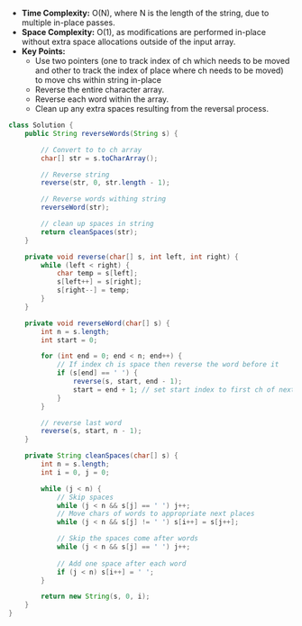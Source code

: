 - **Time Complexity:** O(N), where N is the length of the string, due to multiple in-place passes.
- **Space Complexity:** O(1), as modifications are performed in-place without extra space allocations outside of the input array.
- **Key Points:**
    - Use two pointers (one to track index of ch which needs to be moved and other to track the index of place where ch needs to be moved) to move chs within string in-place
    - Reverse the entire character array.
    - Reverse each word within the array.
    - Clean up any extra spaces resulting from the reversal process.

```java
class Solution {
    public String reverseWords(String s) {

        // Convert to to ch array
        char[] str = s.toCharArray();

        // Reverse string
        reverse(str, 0, str.length - 1);

        // Reverse words withing string
        reverseWord(str);

        // clean up spaces in string
        return cleanSpaces(str);
    }

    private void reverse(char[] s, int left, int right) {
        while (left < right) {
            char temp = s[left];
            s[left++] = s[right];
            s[right--] = temp;
        }
    }

    private void reverseWord(char[] s) {
        int n = s.length;
        int start = 0;

        for (int end = 0; end < n; end++) {
            // If index ch is space then reverse the word before it
            if (s[end] == ' ') {
                reverse(s, start, end - 1);
                start = end + 1; // set start index to first ch of next word
            }
        }

        // reverse last word
        reverse(s, start, n - 1);
    }

    private String cleanSpaces(char[] s) {
        int n = s.length;
        int i = 0, j = 0;

        while (j < n) {
            // Skip spaces
            while (j < n && s[j] == ' ') j++;
            // Move chars of words to appropriate next places
            while (j < n && s[j] != ' ') s[i++] = s[j++];

            // Skip the spaces come after words
            while (j < n && s[j] == ' ') j++;
            
            // Add one space after each word 
            if (j < n) s[i++] = ' ';  
        }

        return new String(s, 0, i);
    }
}
```